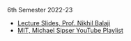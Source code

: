 6th Semester 2022-23

- [Lecture Slides, Prof. Nikhil Balaji](https://drive.google.com/drive/folders/1evM1w6d_tLAv1DFWK21jxcj_iAsh1Kin?usp=drive_link)
- [MIT, Michael Sipser YouTube Playlist](https://www.youtube.com/playlist?list=PLUl4u3cNGP60_JNv2MmK3wkOt9syvfQWY)